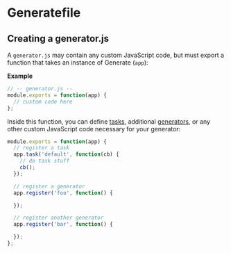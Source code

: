 # Generatefile

## Creating a generator.js

A `generator.js` may contain any custom JavaScript code, but must export a function that takes an instance of Generate (`app`):

**Example**

```js
// -- generator.js --
module.exports = function(app) {
  // custom code here
};
```

Inside this function, you can define [tasks](tasks.md), additional [generators](generators.md), or any other custom JavaScript code necessary for your generator:

```js
module.exports = function(app) {
  // register a task
  app.task('default', function(cb) {
    // do task stuff
    cb();
  });

  // register a generator
  app.register('foo', function() {

  });

  // register another generator
  app.register('bar', function() {

  });
};
```
